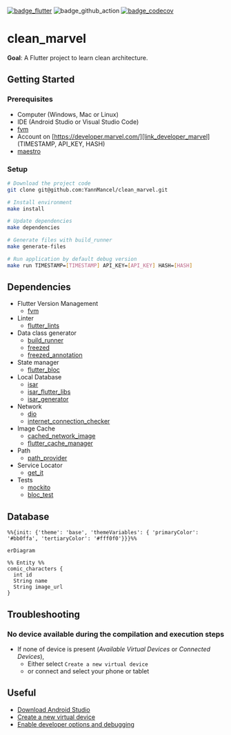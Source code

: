[![badge_flutter]][link_flutter_release]
![badge_github_action]
[![badge_codecov]][link_codecov]

# clean_marvel
**Goal**: A Flutter project to learn clean architecture.

## Getting Started

### Prerequisites
* Computer (Windows, Mac or Linux)
* IDE (Android Studio or Visual Studio Code)
* [fvm][dependency_fvm]
* Account on [https://developer.marvel.com/][link_developer_marvel] (TIMESTAMP, API_KEY, HASH)
* [maestro][dependency_maestro]

### Setup

```sh
# Download the project code
git clone git@github.com:YannMancel/clean_marvel.git

# Install environment
make install

# Update dependencies
make dependencies

# Generate files with build_runner
make generate-files

# Run application by default debug version
make run TIMESTAMP=[TIMESTAMP] API_KEY=[API_KEY] HASH=[HASH]
```

## Dependencies
* Flutter Version Management
  * [fvm][dependency_fvm]
* Linter
  * [flutter_lints][dependency_flutter_lints]
* Data class generator
  * [build_runner][dependency_build_runner]
  * [freezed][dependency_freezed]
  * [freezed_annotation][dependency_freezed_annotation]
* State manager
  * [flutter_bloc][dependency_flutter_bloc]
* Local Database
  * [isar][dependency_isar]
  * [isar_flutter_libs][dependency_isar_flutter_libs]
  * [isar_generator][dependency_isar_generator]
* Network
  * [dio][dependency_dio]
  * [internet_connection_checker][dependency_internet_connection_checker]
* Image Cache
  * [cached_network_image][dependency_cached_network_image]
  * [flutter_cache_manager][dependency_flutter_cache_manager]
* Path
  * [path_provider][dependency_path_provider]
* Service Locator
  * [get_it][dependency_get_it]
* Tests
  * [mockito][dependency_mockito]
  * [bloc_test][dependency_bloc_test]

## Database
```mermaid
%%{init: {'theme': 'base', 'themeVariables': { 'primaryColor': '#bb0ffa', 'tertiaryColor': '#fff0f0'}}}%%

erDiagram

%% Entity %%
comic_characters {
  int id
  String name
  String image_url
}
```

## Troubleshooting

### No device available during the compilation and execution steps
* If none of device is present (*Available Virtual Devices* or *Connected Devices*),
    * Either select `Create a new virtual device`
    * or connect and select your phone or tablet

## Useful
* [Download Android Studio][useful_android_studio]
* [Create a new virtual device][useful_virtual_device]
* [Enable developer options and debugging][useful_developer_options]

[badge_flutter]: https://img.shields.io/badge/flutter-v3.16.3-blue?logo=flutter
[badge_github_action]: https://github.com/YannMancel/clean_marvel/actions/workflows/clean_marvel_CI.yaml/badge.svg
[badge_codecov]: https://codecov.io/gh/YannMancel/clean_marvel/branch/master/graph/badge.svg?token=35TQUQL0RB
[link_flutter_release]: https://docs.flutter.dev/development/tools/sdk/releases
[link_codecov]: https://codecov.io/gh/YannMancel/clean_marvel
[link_developer_marvel]: https://developer.marvel.com/
[dependency_fvm]: https://fvm.app/
[dependency_maestro]: https://maestro.mobile.dev/
[dependency_flutter_lints]: https://pub.dev/packages/flutter_lints
[dependency_build_runner]: https://pub.dev/packages/build_runner
[dependency_freezed]: https://pub.dev/packages/freezed
[dependency_freezed_annotation]: https://pub.dev/packages/freezed_annotation
[dependency_flutter_bloc]: https://pub.dev/packages/flutter_bloc
[dependency_isar]: https://pub.dev/packages/isar
[dependency_isar_flutter_libs]: https://pub.dev/packages/isar_flutter_libs
[dependency_isar_generator]: https://pub.dev/packages/isar_generator
[dependency_dio]: https://pub.dev/packages/dio
[dependency_internet_connection_checker]: https://pub.dev/packages/internet_connection_checker
[dependency_cached_network_image]: https://pub.dev/packages/cached_network_image
[dependency_flutter_cache_manager]: https://pub.dev/packages/flutter_cache_manager
[dependency_path_provider]: https://pub.dev/packages/path_provider
[dependency_get_it]: https://pub.dev/packages/get_it
[dependency_mockito]: https://pub.dev/packages/mockito
[dependency_bloc_test]: https://pub.dev/packages/bloc_test
[useful_android_studio]: https://developer.android.com/studio
[useful_virtual_device]: https://developer.android.com/studio/run/managing-avds.html
[useful_developer_options]: https://developer.android.com/studio/debug/dev-options.html#enable
